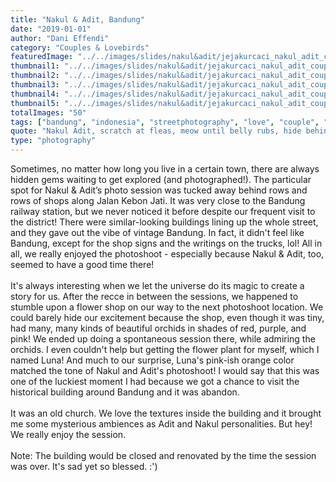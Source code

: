 ```yaml
---
title: "Nakul & Adit, Bandung"
date: "2019-01-01"
author: "Dani Effendi"
category: "Couples & Lovebirds"
featuredImage: "../../images/slides/nakul&adit/jejakurcaci_nakul_adit_couplesession-23.jpg"
thumbnail1: "../../images/slides/nakul&adit/jejakurcaci_nakul_adit_couplesession-01.jpg"
thumbnail2: "../../images/slides/nakul&adit/jejakurcaci_nakul_adit_couplesession-02.jpg"
thumbnail3: "../../images/slides/nakul&adit/jejakurcaci_nakul_adit_couplesession-22.jpg"
thumbnail4: "../../images/slides/nakul&adit/jejakurcaci_nakul_adit_couplesession-38.jpg"
thumbnail5: "../../images/slides/nakul&adit/jejakurcaci_nakul_adit_couplesession-40.jpg"
totalImages: "50"
tags: ["bandung", "indonesia", "streetphotography", "love", "couple", "wanderlust", "2019", "couplesession"]
quote: "Nakul Adit, scratch at fleas, meow until belly rubs, hide behind curtain when vacuum cleaner is on scratch strangers and poo on owners food claw at curtains stretch and yawn nibble on tuna ignore human bite human hand eat a plant, kill a hand."
type: "photography"
---
```



Sometimes, no matter how long you live in a certain town, there are always hidden gems waiting to get explored (and photographed!). The particular spot for Nakul & Adit’s photo session was tucked away behind rows and rows of shops along Jalan Kebon Jati. It was very close to the Bandung railway station, but we never noticed it before despite our frequent visit to the district! There were similar-looking buildings lining up the whole street, and they gave out the vibe of vintage Bandung. In fact, it didn't feel like Bandung, except for the shop signs and the writings on the trucks, lol! All in all, we really enjoyed the photoshoot - especially because Nakul & Adit, too, seemed to have a good time there!
<br/>
<br/>
It's always interesting when we let the universe do its magic to create a story for us. After the recce in between the sessions, we happened to stumble upon a flower shop on our way to the next photoshoot location. We could barely hide our excitement because the shop, even though it was tiny, had many, many kinds of beautiful orchids in shades of red, purple, and pink! We ended up doing a spontaneous session there, while admiring the orchids. I even couldn't help but getting the flower plant for myself, which I named Luna! And much to our surprise, Luna's pink-ish orange color matched the tone of Nakul and Adit's photoshoot!
I would say that this was one of the luckiest moment I had because we got a chance to visit the historical building around Bandung and it was abandon.
<br/>
<br/>
It was an old church. We love the textures inside the building and it brought me some mysterious ambiences as Adit and Nakul personalities. But hey! We really enjoy the session.
<br/>
<br/>
Note: The building would be closed and renovated by the time the session was over. It's sad yet so blessed. :')


